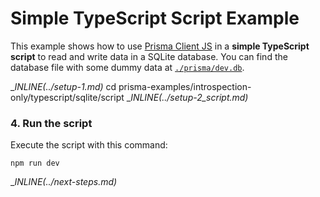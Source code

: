 # Simple TypeScript Script Example

This example shows how to use [Prisma Client JS](https://photonjs.prisma.io/) in a **simple TypeScript script** to read and write data in a SQLite database. You can find the database file with some dummy data at [`./prisma/dev.db`](./prisma/dev.db).

__INLINE(../_setup-1.md)__
cd prisma-examples/introspection-only/typescript/sqlite/script
__INLINE(../_setup-2_script.md)__

### 4. Run the script

Execute the script with this command: 

```
npm run dev
```

__INLINE(../_next-steps.md)__